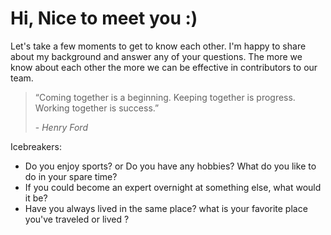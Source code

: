 # Hi, Nice to meet you :)
Let's take a few moments to get to know each other. I'm happy to share about my background and answer any of your questions. The more we know about each other the more we can be effective in contributors to our team.  

> “Coming together is a beginning. Keeping together is progress. Working together is success.”
> 
> -<cite> Henry Ford </cite>

Icebreakers:
- Do you enjoy sports? or Do you have any hobbies? What do you like to do in your spare time?
- If you could become an expert overnight at something else, what would it be?
- Have you always lived in the same place? what is your favorite place you've traveled or lived ? 

